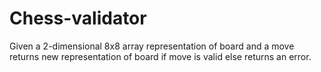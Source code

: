 # Chess-validator
Given a 2-dimensional 8x8 array representation of board and a move returns new representation of board if move is valid else returns an error.

